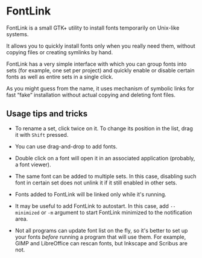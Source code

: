 # FontLink

FontLink is a small GTK+ utility to install fonts temporarily on Unix-like
systems.

It allows you to quickly install fonts only when you really need them,
without copying files or creating symlinks by hand.

FontLink has a very simple interface with which you can group fonts into sets
(for example, one set per project) and quickly enable or disable certain fonts
as well as entire sets in a single click.

As you might guess from the name, it uses mechanism of symbolic links
for fast “fake” installation without actual copying and deleting font files.


## Usage tips and tricks

* To rename a set, click twice on it. To change its position in the list,
  drag it with `Shift` pressed.

* You can use drag-and-drop to add fonts.

* Double click on a font will open it in an associated application (probably,
  a font viewer).

* The same font can be added to multiple sets. In this case, disabling such
  font in certain set does not unlink it if it still enabled in other sets.

* Fonts added to FontLink will be linked only while it's running.

* It may be useful to add FontLink to autostart. In this case, add
  `--minimized` or `-m` argument to start FontLink minimized to the
  notification area.

* Not all programs can update font list on the fly, so it's better to set up
  your fonts *before* running a program that will use them. For example,
  GIMP and LibreOffice can rescan fonts, but Inkscape and Scribus are not.
